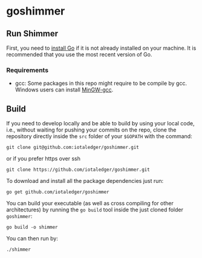 # goshimmer

## Run Shimmer

First, you need to [install Go](https://golang.org/doc/install) if it is not already installed on your machine. It is recommended that you use the most recent version of Go.

### Requirements

- gcc: Some packages in this repo might require to be compile by gcc. Windows users can install [MinGW-gcc](http://tdm-gcc.tdragon.net/download). 

## Build

If you need to develop locally and be able to build by using your local code, i.e., without waiting for pushing your commits on the repo, clone the repository directly inside the `src` folder of your `$GOPATH` with the command:

```
git clone git@github.com:iotaledger/goshimmer.git
```

or if you prefer https over ssh

```
git clone https://github.com/iotaledger/goshimmer.git
```

To download and install all the package dependencies just run:
```
go get github.com/iotaledger/goshimmer
```

You can build your executable (as well as cross compiling for other architectures) by running the `go build` tool inside the just cloned folder `goshimmer`:

```
go build -o shimmer
```
You can then run by:

```
./shimmer
```